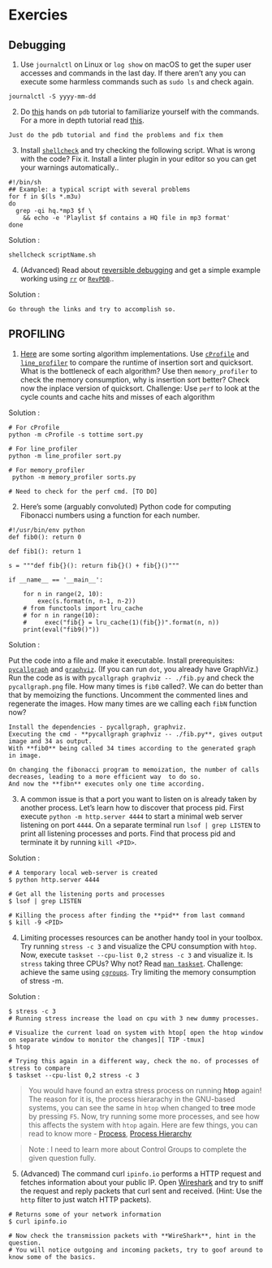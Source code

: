 # Exercies

## Debugging

1. Use `journalctl` on Linux or `log show` on macOS to get the super user accesses and commands in the last day. If there aren’t any you can execute some harmless commands such as `sudo ls` and check again.

```(shell)
journalctl -S yyyy-mm-dd
```

2. Do [this](https://github.com/spiside/pdb-tutorial) hands on `pdb` tutorial to familiarize yourself with the commands. For a more in depth tutorial read [this](https://realpython.com/python-debugging-pdb).

```(text)
Just do the pdb tutorial and find the problems and fix them
```

3. Install [`shellcheck`](https://www.shellcheck.net/) and try checking the following script. What is wrong with the code? Fix it. Install a linter plugin in your editor so you can get your warnings automatically..

```(shell)
#!/bin/sh
## Example: a typical script with several problems
for f in $(ls *.m3u)
do
  grep -qi hq.*mp3 $f \
    && echo -e 'Playlist $f contains a HQ file in mp3 format'
done
```
Solution :

```(shell)
shellcheck scriptName.sh
```

4. (Advanced) Read about [reversible debugging](https://undo.io/resources/reverse-debugging-whitepaper/) and get a simple example working using [`rr`](https://rr-project.org/) or [`RevPDB`](https://morepypy.blogspot.com/2016/07/reverse-debugging-for-python.html)..

Solution :

```(shell)
Go through the links and try to accomplish so.
```

## PROFILING

1. [Here](https://missing.csail.mit.edu/static/files/sorts.py) are some sorting algorithm implementations. Use [`cProfile`](https://docs.python.org/3/library/profile.html) and [`line_profiler`](https://github.com/pyutils/line_profiler) to compare the runtime of insertion sort and quicksort. What is the bottleneck of each algorithm? Use then `memory_profiler` to check the memory consumption, why is insertion sort better? Check now the inplace version of quicksort. Challenge: Use `perf` to look at the cycle counts and cache hits and misses of each algorithm

Solution :
```(shell)
# For cProfile
python -m cProfile -s tottime sort.py

# For line_profiler
python -m line_profiler sort.py

# For memory_profiler
 python -m memory_profiler sorts.py  

# Need to check for the perf cmd. [TO DO]

```

2. Here’s some (arguably convoluted) Python code for computing Fibonacci numbers using a function for each number.

```(python)
#!/usr/bin/env python
def fib0(): return 0

def fib1(): return 1

s = """def fib{}(): return fib{}() + fib{}()"""

if __name__ == '__main__':

    for n in range(2, 10):
        exec(s.format(n, n-1, n-2))
    # from functools import lru_cache
    # for n in range(10):
    #     exec("fib{} = lru_cache(1)(fib{})".format(n, n))
    print(eval("fib9()"))
```
Solution :

Put the code into a file and make it executable. Install prerequisites: [`pycallgraph`](http://pycallgraph.slowchop.com/en/master/) and [`graphviz`](http://graphviz.org/). (If you can run `dot`, you already have GraphViz.) Run the code as is with `pycallgraph graphviz -- ./fib.py` and check the `pycallgraph.png` file. How many times is `fib0` called?. We can do better than that by memoizing the functions. Uncomment the commented lines and regenerate the images. How many times are we calling each `fibN` function now?

```(shell)
Install the dependencies - pycallgraph, graphviz.
Executing the cmd - **pycallgraph graphviz -- ./fib.py**, gives output image and 34 as output.
With **fib0** being called 34 times according to the generated graph in image.

On changing the fibonacci program to memoization, the number of calls decreases, leading to a more efficient way  to do so.
And now the **fibn** executes only one time according.
```

3. A common issue is that a port you want to listen on is already taken by another process. Let’s learn how to discover that process pid. First execute `python -m http.server 4444` to start a minimal web server listening on port `4444`. On a separate terminal run `lsof | grep LISTEN` to print all listening processes and ports. Find that process pid and terminate it by running `kill <PID>`.

Solution :

```(shell)
# A temporary local web-server is created
$ python http.server 4444

# Get all the listening ports and processes
$ lsof | grep LISTEN

# Killing the process after finding the **pid** from last command
$ kill -9 <PID>
```

4. Limiting processes resources can be another handy tool in your toolbox. Try running `stress -c 3` and visualize the CPU consumption with `htop`. Now, execute `taskset --cpu-list 0,2 stress -c 3` and visualize it. Is `stress` taking three CPUs? Why not? Read [`man taskset`](https://www.man7.org/linux/man-pages/man1/taskset.1.html). Challenge: achieve the same using [`cgroups`](https://www.man7.org/linux/man-pages/man7/cgroups.7.html). Try limiting the memory consumption of stress -m.

Solution :

```(shell)
$ stress -c 3
# Running stress increase the load on cpu with 3 new dummy processes.

# Visualize the current load on system with htop[ open the htop window on separate window to monitor the changes][ TIP -tmux]
$ htop

# Trying this again in a different way, check the no. of processes of stress to compare
$ taskset --cpu-list 0,2 stress -c 3
```

> You would have found an extra stress process on running **htop** again! The reason for it is, the process hierarachy in the GNU-based systems, you can see the same in `htop` when changed to **tree** mode by pressing `F5`. Now, try running some more processes, and see how this affects the system with `htop` again. Here are few things, you can read to know more - [Process](https://www.usna.edu/Users/cs/bilzor/ic411/calendar.php?type=class&event=6), [Process Hierarchy](https://gist.github.com/CMCDragonkai/f58afb7e39fcc422097849b853caa140)

> Note : I need to learn more about Control Groups to complete the given question fully.

5. (Advanced) The command curl `ipinfo.io` performs a HTTP request and fetches information about your public IP. Open [Wireshark](https://www.wireshark.org/) and try to sniff the request and reply packets that curl sent and received. (Hint: Use the `http` filter to just watch HTTP packets).

```(shell)
# Returns some of your network information
$ curl ipinfo.io

# Now check the transmission packets with **WireShark**, hint in the question.
# You will notice outgoing and incoming packets, try to goof around to know some of the basics.
```
